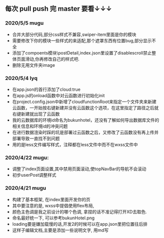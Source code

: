 ## 每次 pull push 完 master 要看↓↓↓
### 2020/5/5 mugu
- 合并大部分代码,部分css样式不兼容,swiper-item里面是你的模块
- 需要修改下你的模块一些样式的来适配,那个遮罩东西有位置bug,部分显示不全
- 添加了compoents模块\postDetail,index.json里设置了disablescroll禁止整体页面滑动,你再修改自己的样式吧.
- 删除无用文件夹image
### 2020/5/4 lyq
- 在app.json的首行添加了cloud:true
- 在app.js的onload函数中对云函数进行初始化init
- 在project.config.json中新增了cloudfunctionRoot来指定一个文件夹来新建云函数，一开始按右键新建并没有云函数这个选项，在这里指定了路径之后就
右键新建就出现了云函数
- 我的云数据库的环境id命名为bukunhotel，还没有了解如何导出数据库文件的相关信息和环境id的冲突问题
- 在进行数据渲染时踩的坑是部署过云函数之后，又修改了云函数没有再上传并部署导致一直找不到问题
- 用的是less文件编写样式，注释都在less文件中而不在wxss文件中
### 2020/4/22 mugu:
- 调整了index页面设置,其中禁用页面滚动,使topNavBar的导航不会滚动
- 初步userPost调整样式
### 2020/4/21 mugu
- 构建了基本框架, 在index里面开发你的页
- 其中要注意的是, wxss中提倡使用flex布局, 
- 颜色主色调是我之前设计的哪个色调, 拿捏的话不准记得打开XD去取色. 
- 命名最好统一下, 可以参考bukunHotel.png
- loading要是嫌加载慢的话,开发2的时候可以在app.json里把位置往后排
- 这样子编辑文档,主要是添加一些说明文字, 用md写

